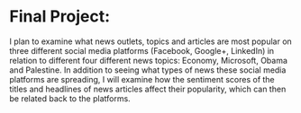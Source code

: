 # Final Project:

I plan to examine what news outlets, topics and articles are most popular on three different social media platforms (Facebook, Google+, LinkedIn) in relation to different four different news topics: Economy, Microsoft, Obama and Palestine. In addition to seeing what types of news these social media platforms are spreading, I will examine how the sentiment scores of the titles and headlines of news articles affect their popularity, which can then be related back to the platforms.
